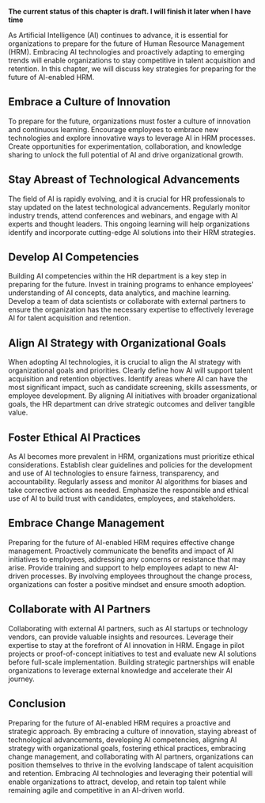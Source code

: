 **The current status of this chapter is draft. I will finish it later when I have time**

As Artificial Intelligence (AI) continues to advance, it is essential for organizations to prepare for the future of Human Resource Management (HRM). Embracing AI technologies and proactively adapting to emerging trends will enable organizations to stay competitive in talent acquisition and retention. In this chapter, we will discuss key strategies for preparing for the future of AI-enabled HRM.

Embrace a Culture of Innovation
-------------------------------

To prepare for the future, organizations must foster a culture of innovation and continuous learning. Encourage employees to embrace new technologies and explore innovative ways to leverage AI in HRM processes. Create opportunities for experimentation, collaboration, and knowledge sharing to unlock the full potential of AI and drive organizational growth.

Stay Abreast of Technological Advancements
------------------------------------------

The field of AI is rapidly evolving, and it is crucial for HR professionals to stay updated on the latest technological advancements. Regularly monitor industry trends, attend conferences and webinars, and engage with AI experts and thought leaders. This ongoing learning will help organizations identify and incorporate cutting-edge AI solutions into their HRM strategies.

Develop AI Competencies
-----------------------

Building AI competencies within the HR department is a key step in preparing for the future. Invest in training programs to enhance employees' understanding of AI concepts, data analytics, and machine learning. Develop a team of data scientists or collaborate with external partners to ensure the organization has the necessary expertise to effectively leverage AI for talent acquisition and retention.

Align AI Strategy with Organizational Goals
-------------------------------------------

When adopting AI technologies, it is crucial to align the AI strategy with organizational goals and priorities. Clearly define how AI will support talent acquisition and retention objectives. Identify areas where AI can have the most significant impact, such as candidate screening, skills assessments, or employee development. By aligning AI initiatives with broader organizational goals, the HR department can drive strategic outcomes and deliver tangible value.

Foster Ethical AI Practices
---------------------------

As AI becomes more prevalent in HRM, organizations must prioritize ethical considerations. Establish clear guidelines and policies for the development and use of AI technologies to ensure fairness, transparency, and accountability. Regularly assess and monitor AI algorithms for biases and take corrective actions as needed. Emphasize the responsible and ethical use of AI to build trust with candidates, employees, and stakeholders.

Embrace Change Management
-------------------------

Preparing for the future of AI-enabled HRM requires effective change management. Proactively communicate the benefits and impact of AI initiatives to employees, addressing any concerns or resistance that may arise. Provide training and support to help employees adapt to new AI-driven processes. By involving employees throughout the change process, organizations can foster a positive mindset and ensure smooth adoption.

Collaborate with AI Partners
----------------------------

Collaborating with external AI partners, such as AI startups or technology vendors, can provide valuable insights and resources. Leverage their expertise to stay at the forefront of AI innovation in HRM. Engage in pilot projects or proof-of-concept initiatives to test and evaluate new AI solutions before full-scale implementation. Building strategic partnerships will enable organizations to leverage external knowledge and accelerate their AI journey.

Conclusion
----------

Preparing for the future of AI-enabled HRM requires a proactive and strategic approach. By embracing a culture of innovation, staying abreast of technological advancements, developing AI competencies, aligning AI strategy with organizational goals, fostering ethical practices, embracing change management, and collaborating with AI partners, organizations can position themselves to thrive in the evolving landscape of talent acquisition and retention. Embracing AI technologies and leveraging their potential will enable organizations to attract, develop, and retain top talent while remaining agile and competitive in an AI-driven world.
